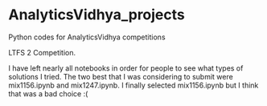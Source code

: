 # AnalyticsVidhya_projects
Python codes for AnalyticsVidhya competitions


LTFS 2 Competition. 

I have left nearly all notebooks in order for people to see what types of solutions I tried. The two best that I was considering to submit 
were mix1156.ipynb and mix1247.ipynb. I finally selected mix1156.ipynb but I think that was a bad choice :(
